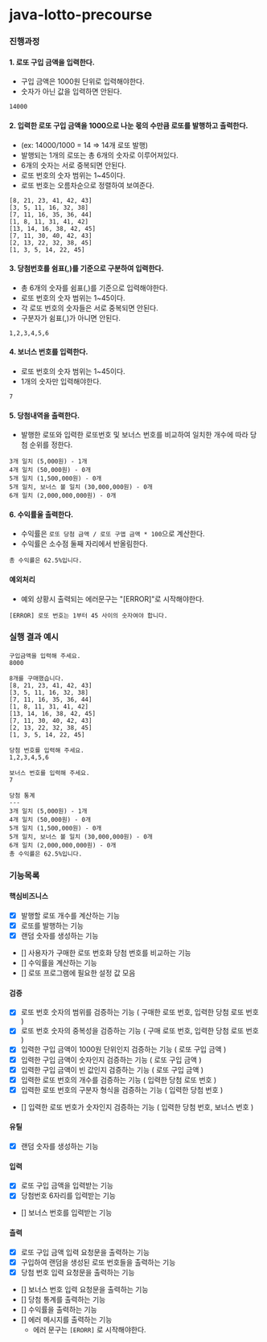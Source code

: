 # java-lotto-precourse


### 진행과정

#### 1. 로또 구입 금액을 입력한다.

- 구입 금액은 1000원 단위로 입력해야한다.
- 숫자가 아닌 값을 입력하면 안된다.

```text
14000
```

#### 2. 입력한 로또 구입 금액을 1000으로 나눈 몫의 수만큼 로또를 발행하고 출력한다.

- (ex: 14000/1000 = 14 => 14개 로또 발행)
- 발행되는 1개의 로또는 총 6개의 숫자로 이루어져있다.
- 6개의 숫자는 서로 중복되면 안된다.
- 로또 번호의 숫자 범위는 1~45이다.
- 로또 번호는 오름차순으로 정렬하여 보여준다.

```text
[8, 21, 23, 41, 42, 43]
[3, 5, 11, 16, 32, 38]
[7, 11, 16, 35, 36, 44]
[1, 8, 11, 31, 41, 42]
[13, 14, 16, 38, 42, 45]
[7, 11, 30, 40, 42, 43]
[2, 13, 22, 32, 38, 45]
[1, 3, 5, 14, 22, 45]
```

#### 3. 당첨번호를 쉼표(,)를 기준으로 구분하여 입력한다.

- 총 6개의 숫자를 쉼표(,)를 기준으로 입력해야한다.
- 로또 번호의 숫자 범위는 1~45이다.
- 각 로또 번호의 숫자들은 서로 중복되면 안된다.
- 구분자가 쉼표(,)가 아니면 안된다.

```text
1,2,3,4,5,6
```

#### 4. 보너스 번호를 입력한다.

- 로또 번호의 숫자 범위는 1~45이다.
- 1개의 숫자만 입력해야한다.

```text
7
```

#### 5. 당첨내역을 출력한다.

- 발행한 로또와 입력한 로또번호 및 보너스 번호를 비교하여 일치한 개수에 따라 당첨 순위를 정한다.

```text
3개 일치 (5,000원) - 1개
4개 일치 (50,000원) - 0개
5개 일치 (1,500,000원) - 0개
5개 일치, 보너스 볼 일치 (30,000,000원) - 0개
6개 일치 (2,000,000,000원) - 0개
```

#### 6. 수익률울 출력한다.
- 수익률은 `로또 당첨 금액 / 로또 구앱 금액 * 100`으로 계산한다.
- 수익률은 소수점 둘째 자리에서 반올림한다.

```text
총 수익률은 62.5%입니다.
```

#### 예외처리
- 예외 상황시 출력되는 에러문구는 "[ERROR]"로 시작해야한다.

```text
[ERROR] 로또 번호는 1부터 45 사이의 숫자여야 합니다.
```

### 실행 결과 예시

```text
구입금액을 입력해 주세요.
8000

8개를 구매했습니다.
[8, 21, 23, 41, 42, 43] 
[3, 5, 11, 16, 32, 38] 
[7, 11, 16, 35, 36, 44] 
[1, 8, 11, 31, 41, 42] 
[13, 14, 16, 38, 42, 45] 
[7, 11, 30, 40, 42, 43] 
[2, 13, 22, 32, 38, 45] 
[1, 3, 5, 14, 22, 45]

당첨 번호를 입력해 주세요.
1,2,3,4,5,6

보너스 번호를 입력해 주세요.
7

당첨 통계
---
3개 일치 (5,000원) - 1개
4개 일치 (50,000원) - 0개
5개 일치 (1,500,000원) - 0개
5개 일치, 보너스 볼 일치 (30,000,000원) - 0개
6개 일치 (2,000,000,000원) - 0개
총 수익률은 62.5%입니다.
```



### 기능목록

#### 핵심비즈니스
- [x] 발행할 로또 개수를 계산하는 기능
- [x] 로또를 발행하는 기능
- [x] 랜덤 숫자를 생성하는 기능
- [] 사용자가 구매한 로또 번호화 당첨 번호를 비교하는 기능
- [] 수익률을 계산하는 기능
- [] 로또 프로그램에 필요한 설정 값 모음

#### 검증
- [x] 로또 번호 숫자의 범위를 검증하는 기능 ( 구매한 로또 번호, 입력한 당첨 로또 번호 )
- [x] 로또 번호 숫자의 중복성을 검증하는 기능 ( 구매 로또 번호, 입력한 당첨 로또 번호 )
- [x] 입력한 구입 금액이 1000원 단위인지 검증하는 기능 ( 로또 구입 금액 )
- [x] 입력한 구입 금액이 숫자인지 검증하는 기능 ( 로또 구입 금액 )
- [x] 입력한 구입 금액이 빈 값인지 검증하는 기능 ( 로또 구입 금액 )
- [x] 입력한 로또 번호의 개수를 검증하는 기능 ( 입력한 당첨 로또 번호 )
- [x] 입력한 로또 번호의 구분자 형식을 검증하는 기능  ( 입력한 당첨 번호 )
- [] 입력한 로또 번호가 숫자인지 검증하는 기능 ( 입력한 당첨 번호, 보너스 번호 )

#### 유틸
- [x] 랜덤 숫자를 생성하는 기능

#### 입력
- [x] 로또 구입 금액을 입력받는 기능
- [x] 당첨번호 6자리를 입력받는 기능
- [] 보너스 번호를 입력받는 기능

#### 츨력
- [x] 로또 구입 금액 입력 요청문을 출력하는 기능
- [x] 구입하여 랜덤을 생성된 로또 번호들을 출력하는 기능
- [x] 당첨 번호 입력 요청문을 출력하는 기능
- [] 보너스 번호 입력 요청문을 출력하는 기능
- [] 당첨 통계를 출력하는 기능
- [] 수익률을 출력하는 기능
- [] 에러 메시지를 출력하는 기능
  - 에러 문구는 `[ERORR]` 로 시작해야한다.